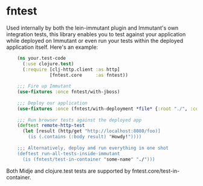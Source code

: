 # fntest

Used internally by both the lein-immutant plugin and Immutant's own
integration tests, this library enables you to test against your
application while deployed on Immutant or even run your tests within
the deployed application itself.  Here's an example:

```clojure
    (ns your.test-code
      (:use clojure.test)
      (:require [clj-http.client :as http]
                [fntest.core     :as fntest))
    
    ;;; Fire up Immutant
    (use-fixtures :once fntest/with-jboss)
    
    ;;; Deploy our application
    (use-fixtures :once (fntest/with-deployment *file* {:root "./", :context-path "/foo"}))
    
    ;;; Run browser tests against the deployed app
    (deftest remote-http-test
      (let [result (http/get "http://localhost:8080/foo)]
        (is (.contains (:body result) "Howdy!"))))
        
    ;;; Alternatively, deploy and run everything in one shot
    (deftest run-all-tests-inside-immutant
      (is (fntest/test-in-container "some-name" "./")))
```

Both Midje and clojure.test tests are supported by
fntest.core/test-in-container.
